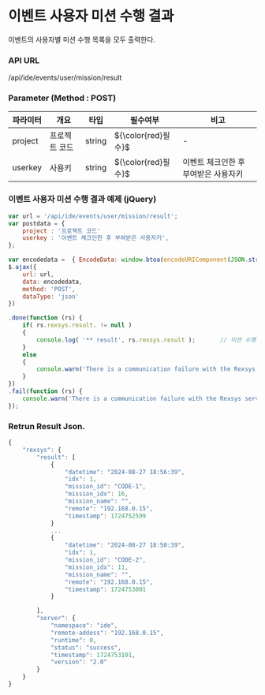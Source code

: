 이벤트 사용자 미션 수행 결과
==========================
이벤트의 사용자별 미션 수행 목록을 모두 출력한다.

### API URL

/api/ide/events/user/mission/result

### Parameter (Method : POST)

|파라미터|개요|타입|필수여부|비고|
|------|---|---|---|---|
|project|프로젝트 코드|string|${\color{red}필수}$|-|
|userkey|사용키|string|${\color{red}필수}$|이벤트 체크인한 후 부여받은 사용자키|

### 이벤트 사용자 미션 수행 결과 예제 (jQuery)
```javascript
var url = '/api/ide/events/user/mission/result';
var postdata = {
	project : '프로젝트 코드'
	userkey : '이벤트 체크인한 후 부여받은 사용자키',
};

var encodedata =  { EncodeData: window.btoa(encodeURIComponent(JSON.stringify( postdata ))) };
$.ajax({
	url: url,
	data: encodedata,
	method: 'POST',
	dataType: 'json'
})

.done(function (rs) {
	if( rs.rexsys.result. != null )
	{
		console.log( '** result', rs.rexsys.result );		// 미션 수행 내역(Array)
	}
	else
	{
		console.warn('There is a communication failure with the Rexsys server.');
	}
})
.fail(function (rs) {
	console.warn('There is a communication failure with the Rexsys server.');
});
```

### Retrun Result Json.

```javascript
{
    "rexsys": {
        "result": [
            {
                "datetime": "2024-08-27 18:56:39",
                "idx": 1,
                "mission_id": "CODE-1",
                "mission_idx": 16,
                "mission_name": "",
                "remote": "192.168.0.15",
                "timestamp": 1724752599
            }
            ...
            {
                "datetime": "2024-08-27 18:50:39",
                "idx": 1,
                "mission_id": "CODE-2",
                "mission_idx": 11,
                "mission_name": "",
                "remote": "192.168.0.15",
                "timestamp": 1724753001
            }

        ],
        "server": {
            "namespace": "ide",
            "remote-addess": "192.168.0.15",
            "runtime": 0,
            "status": "success",
            "timestamp": 1724753101,
            "version": "2.0"
        }
    }
}
```
